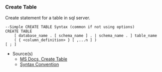 ### Create Table

Create statement for a table in sql server.

```
--Simple CREATE TABLE Syntax (common if not using options)  
CREATE TABLE   
    [ database_name . [ schema_name ] . | schema_name . ] table_name   
    ( { <column_definition> } [ ,...n ] )   
[ ; ]  
```

- Source(s)
  - [MS Docs, Create Table](https://docs.microsoft.com/en-us/sql/t-sql/statements/create-table-transact-sql)
  - [Syntax Convention](https://docs.microsoft.com/en-us/sql/t-sql/language-elements/transact-sql-syntax-conventions-transact-sql)

